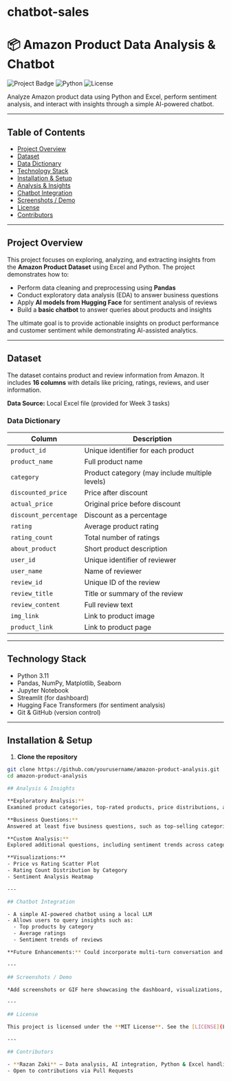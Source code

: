 # chatbot-sales

# 📦 Amazon Product Data Analysis & Chatbot

![Project Badge](https://img.shields.io/badge/Project-Week3-blue) ![Python](https://img.shields.io/badge/Python-3.11-green) ![License](https://img.shields.io/badge/License-MIT-yellow)


Analyze Amazon product data using Python and Excel, perform sentiment analysis, and interact with insights through a simple AI-powered chatbot.

---

## Table of Contents
- [Project Overview](#project-overview)
- [Dataset](#dataset)
- [Data Dictionary](#data-dictionary)
- [Technology Stack](#technology-stack)
- [Installation & Setup](#installation--setup)
- [Analysis & Insights](#analysis--insights)
- [Chatbot Integration](#chatbot-integration)
- [Screenshots / Demo](#screenshots--demo)
- [License](#license)
- [Contributors](#contributors)

---

## Project Overview
This project focuses on exploring, analyzing, and extracting insights from the **Amazon Product Dataset** using Excel and Python. The project demonstrates how to:  
- Perform data cleaning and preprocessing using **Pandas**  
- Conduct exploratory data analysis (EDA) to answer business questions  
- Apply **AI models from Hugging Face** for sentiment analysis of reviews  
- Build a **basic chatbot** to answer queries about products and insights  

The ultimate goal is to provide actionable insights on product performance and customer sentiment while demonstrating AI-assisted analytics.

---

## Dataset
The dataset contains product and review information from Amazon. It includes **16 columns** with details like pricing, ratings, reviews, and user information.  

**Data Source:** Local Excel file (provided for Week 3 tasks)

### Data Dictionary
| Column | Description |
|--------|-------------|
| `product_id` | Unique identifier for each product |
| `product_name` | Full product name |
| `category` | Product category (may include multiple levels) |
| `discounted_price` | Price after discount |
| `actual_price` | Original price before discount |
| `discount_percentage` | Discount as a percentage |
| `rating` | Average product rating |
| `rating_count` | Total number of ratings |
| `about_product` | Short product description |
| `user_id` | Unique identifier of reviewer |
| `user_name` | Name of reviewer |
| `review_id` | Unique ID of the review |
| `review_title` | Title or summary of the review |
| `review_content` | Full review text |
| `img_link` | Link to product image |
| `product_link` | Link to product page |

---

## Technology Stack
- Python 3.11  
- Pandas, NumPy, Matplotlib, Seaborn  
- Jupyter Notebook  
- Streamlit (for dashboard)  
- Hugging Face Transformers (for sentiment analysis)  
- Git & GitHub (version control)

---

## Installation & Setup
1. **Clone the repository**
```bash
git clone https://github.com/yourusername/amazon-product-analysis.git
cd amazon-product-analysis

## Analysis & Insights

**Exploratory Analysis:**  
Examined product categories, top-rated products, price distributions, and rating trends.

**Business Questions:**  
Answered at least five business questions, such as top-selling categories and highest-rated products.

**Custom Analysis:**  
Explored additional questions, including sentiment trends across categories and the relationship between discount percentage and rating.

**Visualizations:**  
- Price vs Rating Scatter Plot  
- Rating Count Distribution by Category  
- Sentiment Analysis Heatmap

---

## Chatbot Integration

- A simple AI-powered chatbot using a local LLM  
- Allows users to query insights such as:  
  - Top products by category  
  - Average ratings  
  - Sentiment trends of reviews  

**Future Enhancements:** Could incorporate multi-turn conversation and advanced NLP for deeper insights.

---

## Screenshots / Demo

*Add screenshots or GIF here showcasing the dashboard, visualizations, and chatbot interaction.*

---

## License

This project is licensed under the **MIT License**. See the [LICENSE](LICENSE) file for details.

---

## Contributors

- **Razan Zaki** – Data analysis, AI integration, Python & Excel handling  
- Open to contributions via Pull Requests


